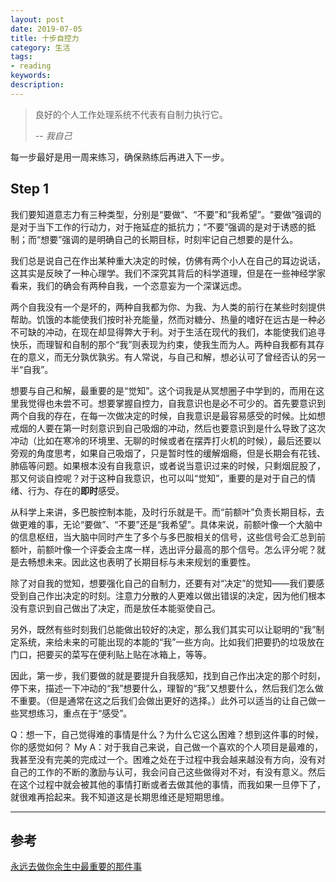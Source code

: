 ```yaml
---
layout: post
date: 2019-07-05
title: 十步自控力
category: 生活
tags: 
- reading
keywords: 
description: 
---
```


> 良好的个人工作处理系统不代表有自制力执行它。
>  
> -- <cite>我自己</cite>

每一步最好是用一周来练习，确保熟练后再进入下一步。

## Step 1

我们要知道意志力有三种类型，分别是“要做”、“不要”和“我希望”。“要做”强调的是对于当下工作的行动力，对于拖延症的抵抗力；“不要”强调的是对于诱惑的抵制；而“想要”强调的是明确自己的长期目标，时刻牢记自己想要的是什么。

我们总是说自己在作出某种重大决定的时候，仿佛有两个小人在自己的耳边说话，这其实是反映了一种心理学。我们不深究其背后的科学道理，但是在一些神经学家看来，我们的确会有两种自我，一个恣意妄为一个深谋远虑。

两个自我没有一个是坏的，两种自我都为你、为我、为人类的前行在某些时刻提供帮助。饥饿的本能使我们按时补充能量，然而对糖分、热量的嗜好在远古是一种必不可缺的冲动，在现在却显得弊大于利。对于生活在现代的我们，本能使我们追寻快乐，而理智和自制的那个“我”则表现为约束，使我生而为人。两种自我都有其存在的意义，而无分孰优孰劣。有人常说，与自己和解，想必认可了曾经否认的另一半“自我”。

想要与自己和解，最重要的是“觉知”。这个词我是从冥想圈子中学到的，而用在这里我觉得也未尝不可。想要掌握自控力，自我意识也是必不可少的。首先要意识到两个自我的存在，在每一次做决定的时候，自我意识是最容易感受的时候。比如想戒烟的人要在第一时刻意识到自己吸烟的冲动，然后也要意识到是什么导致了这次冲动（比如在寒冷的环境里、无聊的时候或者在摆弄打火机的时候），最后还要以旁观的角度思考，如果自己吸烟了，只是暂时性的缓解烟瘾，但是长期会有花钱、肺癌等问题。如果根本没有自我意识，或者说当意识过来的时候，只剩烟屁股了，那又何谈自控呢？对于这种自我意识，也可以叫“觉知”，重要的是对于自己的情绪、行为、存在的**即时**感受。

从科学上来讲，多巴胺控制本能，及时行乐就是干。而“前额叶”负责长期目标，去做更难的事，无论“要做”、“不要”还是“我希望”。具体来说，前额叶像一个大脑中的信息枢纽，当大脑中同时产生了多个与多巴胺相关的信号，这些信号会汇总到前额叶，前额叶像一个评委会主席一样，选出评分最高的那个信号。怎么评分呢？就是去畅想未来。因此这也表明了长期目标与未来规划的重要性。

除了对自我的觉知，想要强化自己的自制力，还要有对“决定”的觉知——我们要感受到自己作出决定的时刻。注意力分散的人更难以做出错误的决定，因为他们根本没有意识到自己做出了决定，而是放任本能驱使自己。

另外，既然有些时刻我们总能做出较好的决定，那么我们其实可以让聪明的“我”制定系统，来给未来的可能出现的本能的“我”一些方向。比如我们把要扔的垃圾放在门口，把要买的菜写在便利贴上贴在冰箱上，等等。

因此，第一步，我们要做的就是要提升自我感知，找到自己作出决定的那个时刻，停下来，描述一下冲动的“我”想要什么，理智的“我”又想要什么，然后我们怎么做不重要。（但是通常在这之后我们会做出更好的选择。）此外可以适当的让自己做一些冥想练习，重点在于“感受”。

Q：想一下，自己觉得难的事情是什么？为什么它这么困难？想到这件事的时候，你的感觉如何？
My A：对于我自己来说，自己做一个喜欢的个人项目是最难的，我甚至没有完美的完成过一个。困难之处在于过程中我会越来越没有方向，没有对自己的工作的不断的激励与认可，我会问自己这些做得对不对，有没有意义。然后在这个过程中就会被其他的事情打断或者去做其他的事情，而我如果一旦停下了，就很难再拾起来。我不知道这是长期思维还是短期思维。


---
## 参考

[永远去做你余生中最重要的那件事](https://mp.weixin.qq.com/s?__biz=MjM5ODAyMjg3Ng==&mid=2650753011&idx=1&sn=2b0601434cfbaf0a63b72ed9f26667f1&chksm=bedafc4089ad75564342aeece35df01c5c3a5dae0f06de33e0cc7704fd370a63e66c03223e3c&mpshare=1&scene=1&srcid=&pass_ticket=IuZHPmcD96%2F1omQcJPh%2B3kbbafJpoOa6oS6vZn8zzb74xCZ%2BWr5%2Bf7hrTqRBlHKC#rd)